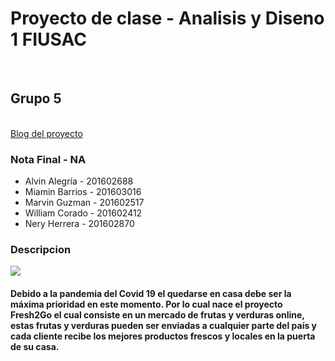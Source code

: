 <h1>Proyecto de clase - Analisis y Diseno 1 FIUSAC </h1>
<br>
<h2>Grupo 5</h5>
<br>
<a href="https://analisisg5.wordpress.com/">Blog del proyecto</a>
<br>
<h3>Nota Final - NA</h3>

<ul>
<li> Alvin Alegría - 201602688</li>
<li> Miamin Barrios - 201603016 </li>
<li> Marvin Guzman - 201602517 </li>
<li> William Corado - 201602412 </li>
<li> Nery Herrera - 201602870 </li>
</ul>

<h3> Descripcion </h3>
<img src="https://encrypted-tbn0.gstatic.com/images?q=tbn%3AANd9GcROva0NgmfYbcXeA3akbEHc2IHoOziAsUVvoA&usqp=CAU">
<h4>Debido  a la pandemia del Covid 19 el quedarse en casa debe ser la máxima prioridad en este momento. Por lo cual nace el proyecto Fresh2Go el cual consiste en un mercado de frutas y verduras online, estas frutas y verduras pueden ser enviadas a cualquier parte del país y cada cliente recibe los mejores productos frescos y locales en la puerta de su casa. </h4>

